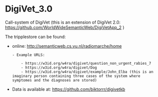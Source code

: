# DigiVet_3.0
Call-system of DigiVet (this is an extension of DigiVet 2.0: https://github.com/WorldWideSemanticWeb/DigiVetApp_2 )

The tripplestore can be found:

  - online: http://semanticweb.cs.vu.nl/radiomarche/home 

        - Example URLS:
      
            - https://w3id.org/w4ra/digivet/question_non_urgent_rabies_7 
            - https://w3id.org/w4ra/digivet/Dog 
            - https://w3id.org/w4ra/digivet/example/John_Elba (this is an imaginary person containing three cases of the system where symptomes and the diagnoses are stored)
  - Data is available at: https://github.com/biktorrr/digivetkb 


